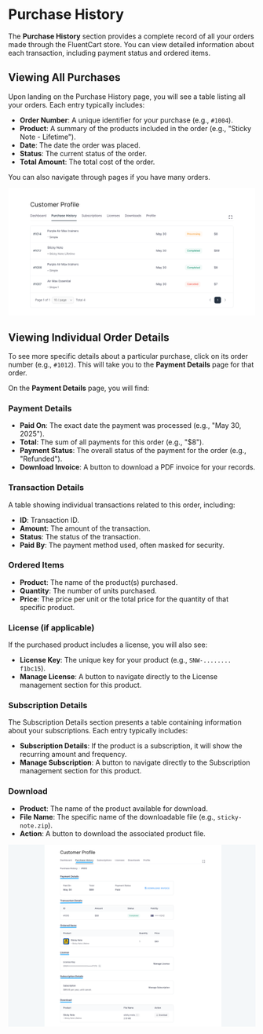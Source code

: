 # Purchase History

The **Purchase History** section provides a complete record of all your orders made through the FluentCart store. You can view detailed information about each transaction, including payment status and ordered items.

## Viewing All Purchases

Upon landing on the Purchase History page, you will see a table listing all your orders. Each entry typically includes:

* **Order Number**: A unique identifier for your purchase (e.g., `#1004`).
* **Product**: A summary of the products included in the order (e.g., "Sticky Note - Lifetime").
* **Date**: The date the order was placed.
* **Status**: The current status of the order.
* **Total Amount**: The total cost of the order.

You can also navigate through pages if you have many orders.

![Screenshot of Purchase History](/guide/public/images/customer-dashboard/purchase-history/purchase-history-1.png)


## Viewing Individual Order Details

To see more specific details about a particular purchase, click on its order number (e.g., `#1012`). This will take you to the **Payment Details** page for that order.

On the **Payment Details** page, you will find:

### Payment Details
* **Paid On**: The exact date the payment was processed (e.g., "May 30, 2025").
* **Total**: The sum of all payments for this order (e.g., "$8").
* **Payment Status**: The overall status of the payment for the order (e.g., "Refunded").
* **Download Invoice**: A button to download a PDF invoice for your records.

### Transaction Details 

A table showing individual transactions related to this order, including:

* **ID**: Transaction ID.
* **Amount**: The amount of the transaction.
* **Status**: The status of the transaction.
* **Paid By**: The payment method used, often masked for security.

### Ordered Items
* **Product**: The name of the product(s) purchased.
* **Quantity**: The number of units purchased.
* **Price**: The price per unit or the total price for the quantity of that specific product.

### License (if applicable)
If the purchased product includes a license, you will also see:
* **License Key**: The unique key for your product (e.g., `SNW-........ f1bc15`).
* **Manage License**: A button to navigate directly to the License management section for this product.

### Subscription Details
The Subscription Details section presents a table containing information about your subscriptions. Each entry typically includes:

* **Subscription Details**: If the product is a subscription, it will show the recurring amount and frequency. 
* **Manage Subscription**: A button to navigate directly to the Subscription management section for this product.

### Download

* **Product**: The name of the product available for download.
* **File Name**: The specific name of the downloadable file (e.g., `sticky-note.zip`).
* **Action**: A button to download the associated product file.

![Screenshot of Purchase History](/guide/public/images/customer-dashboard/purchase-history/purchase-history-2.png)
